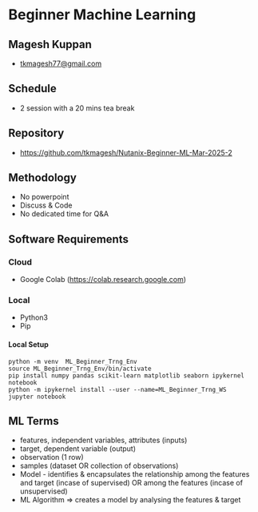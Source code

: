 # Beginner Machine Learning

## Magesh Kuppan
- tkmagesh77@gmail.com

## Schedule
- 2 session with a 20 mins tea break

## Repository
- https://github.com/tkmagesh/Nutanix-Beginner-ML-Mar-2025-2

## Methodology
- No powerpoint
- Discuss & Code
- No dedicated time for Q&A

## Software Requirements
### Cloud
- Google Colab (https://colab.research.google.com)

### Local
- Python3
- Pip

#### Local Setup
```shell
python -m venv  ML_Beginner_Trng_Env
source ML_Beginner_Trng_Env/bin/activate
pip install numpy pandas scikit-learn matplotlib seaborn ipykernel notebook
python -m ipykernel install --user --name=ML_Beginner_Trng_WS
jupyter notebook
```

## ML Terms
- features, independent variables, attributes (inputs)
- target, dependent variable (output)
- observation (1 row)
- samples (dataset OR collection of observations)
- Model - identifies & encapsulates the relationship among the features and target (incase of supervised) OR among the features (incase of unsupervised)
- ML Algorithm => creates a model by analysing the features & target